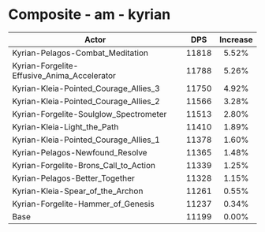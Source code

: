 # Composite - am - kyrian
| Actor | DPS | Increase |
|---|:---:|:---:|
|Kyrian-Pelagos-Combat_Meditation|11818|5.52%|
|Kyrian-Forgelite-Effusive_Anima_Accelerator|11788|5.26%|
|Kyrian-Kleia-Pointed_Courage_Allies_3|11750|4.92%|
|Kyrian-Kleia-Pointed_Courage_Allies_2|11566|3.28%|
|Kyrian-Forgelite-Soulglow_Spectrometer|11513|2.80%|
|Kyrian-Kleia-Light_the_Path|11410|1.89%|
|Kyrian-Kleia-Pointed_Courage_Allies_1|11378|1.60%|
|Kyrian-Pelagos-Newfound_Resolve|11365|1.48%|
|Kyrian-Forgelite-Brons_Call_to_Action|11339|1.25%|
|Kyrian-Pelagos-Better_Together|11328|1.15%|
|Kyrian-Kleia-Spear_of_the_Archon|11261|0.55%|
|Kyrian-Forgelite-Hammer_of_Genesis|11237|0.34%|
|Base|11199|0.00%|
